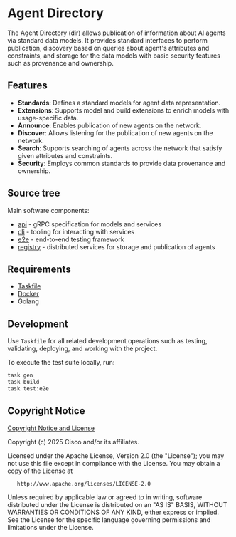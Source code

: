 # Agent Directory

The Agent Directory (dir) allows publication of information about AI agents via standard data models. 
It provides standard interfaces to perform publication, 
discovery based on queries about agent's attributes and constraints, 
and storage for the data models with basic security features such as provenance and ownership.

## Features

- **Standards**: Defines a standard models for agent data representation.
- **Extensions**: Supports model and build extensions to enrich models with usage-specific data.
- **Announce**: Enables publication of new agents on the network.
- **Discover**: Allows listening for the publication of new agents on the network.
- **Search**: Supports searching of agents across the network that satisfy given attributes and constraints.
- **Security**: Employs common standards to provide data provenance and ownership.

## Source tree

Main software components:

- [api](./api) - gRPC specification for models and services
- [cli](./cli) - tooling for interacting with services
- [e2e](./e2e) - end-to-end testing framework
- [registry](./registry) - distributed services for storage and publication of agents

## Requirements

- [Taskfile](https://taskfile.dev/)
- [Docker](https://www.docker.com/)
- Golang

## Development

Use `Taskfile` for all related development operations such as testing, validating, deploying, and working with the project.

To execute the test suite locally, run:

```bash
task gen
task build
task test:e2e
```

## Copyright Notice

[Copyright Notice and License](./LICENSE.md)

Copyright (c) 2025 Cisco and/or its affiliates.

Licensed under the Apache License, Version 2.0 (the "License");
you may not use this file except in compliance with the License.
You may obtain a copy of the License at

       http://www.apache.org/licenses/LICENSE-2.0

Unless required by applicable law or agreed to in writing, software
distributed under the License is distributed on an "AS IS" BASIS,
WITHOUT WARRANTIES OR CONDITIONS OF ANY KIND, either express or implied.
See the License for the specific language governing permissions and
limitations under the License.
